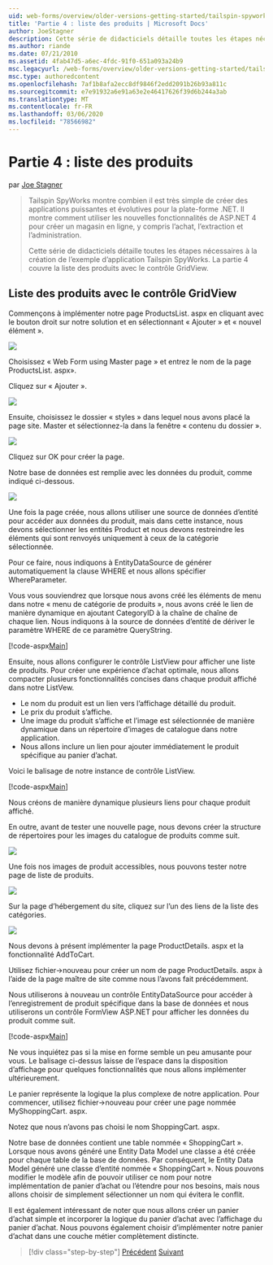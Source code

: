 ```yaml
---
uid: web-forms/overview/older-versions-getting-started/tailspin-spyworks/tailspin-spyworks-part-4
title: 'Partie 4 : liste des produits | Microsoft Docs'
author: JoeStagner
description: Cette série de didacticiels détaille toutes les étapes nécessaires à la création de l’exemple d’application Tailspin SpyWorks. La partie 4 couvre la liste des produits avec le contrôle GridView contr...
ms.author: riande
ms.date: 07/21/2010
ms.assetid: 4fab47d5-a6ec-4fdc-91f0-651a093a24b9
msc.legacyurl: /web-forms/overview/older-versions-getting-started/tailspin-spyworks/tailspin-spyworks-part-4
msc.type: authoredcontent
ms.openlocfilehash: 7af1b8afa2ecc8df9846f2edd2091b26b93a811c
ms.sourcegitcommit: e7e91932a6e91a63e2e46417626f39d6b244a3ab
ms.translationtype: MT
ms.contentlocale: fr-FR
ms.lasthandoff: 03/06/2020
ms.locfileid: "78566982"
---
```

# <a name="part-4-listing-products"></a>Partie 4 : liste des produits

par [Joe Stagner](https://github.com/JoeStagner)

> Tailspin SpyWorks montre combien il est très simple de créer des applications puissantes et évolutives pour la plate-forme .NET. Il montre comment utiliser les nouvelles fonctionnalités de ASP.NET 4 pour créer un magasin en ligne, y compris l’achat, l’extraction et l’administration.
> 
> Cette série de didacticiels détaille toutes les étapes nécessaires à la création de l’exemple d’application Tailspin SpyWorks. La partie 4 couvre la liste des produits avec le contrôle GridView.

## <a id="_Toc260221670"></a>Liste des produits avec le contrôle GridView

Commençons à implémenter notre page ProductsList. aspx en cliquant avec le bouton droit sur notre solution et en sélectionnant « Ajouter » et « nouvel élément ».

![](tailspin-spyworks-part-4/_static/image1.jpg)

Choisissez « Web Form using Master page » et entrez le nom de la page ProductsList. aspx».

Cliquez sur « Ajouter ».

![](tailspin-spyworks-part-4/_static/image2.jpg)

Ensuite, choisissez le dossier « styles » dans lequel nous avons placé la page site. Master et sélectionnez-la dans la fenêtre « contenu du dossier ».

![](tailspin-spyworks-part-4/_static/image3.jpg)

Cliquez sur OK pour créer la page.

Notre base de données est remplie avec les données du produit, comme indiqué ci-dessous.

![](tailspin-spyworks-part-4/_static/image4.jpg)

Une fois la page créée, nous allons utiliser une source de données d’entité pour accéder aux données du produit, mais dans cette instance, nous devons sélectionner les entités Product et nous devons restreindre les éléments qui sont renvoyés uniquement à ceux de la catégorie sélectionnée.

Pour ce faire, nous indiquons à EntityDataSource de générer automatiquement la clause WHERE et nous allons spécifier WhereParameter.

Vous vous souviendrez que lorsque nous avons créé les éléments de menu dans notre « menu de catégorie de produits », nous avons créé le lien de manière dynamique en ajoutant CategoryID à la chaîne de chaîne de chaque lien. Nous indiquons à la source de données d’entité de dériver le paramètre WHERE de ce paramètre QueryString.

[!code-aspx[Main](tailspin-spyworks-part-4/samples/sample1.aspx)]

Ensuite, nous allons configurer le contrôle ListView pour afficher une liste de produits. Pour créer une expérience d’achat optimale, nous allons compacter plusieurs fonctionnalités concises dans chaque produit affiché dans notre ListVew.

- Le nom du produit est un lien vers l’affichage détaillé du produit.
- Le prix du produit s’affiche.
- Une image du produit s’affiche et l’image est sélectionnée de manière dynamique dans un répertoire d’images de catalogue dans notre application.
- Nous allons inclure un lien pour ajouter immédiatement le produit spécifique au panier d’achat.

Voici le balisage de notre instance de contrôle ListView.

[!code-aspx[Main](tailspin-spyworks-part-4/samples/sample2.aspx)]

Nous créons de manière dynamique plusieurs liens pour chaque produit affiché.

En outre, avant de tester une nouvelle page, nous devons créer la structure de répertoires pour les images du catalogue de produits comme suit.

![](tailspin-spyworks-part-4/_static/image1.png)

Une fois nos images de produit accessibles, nous pouvons tester notre page de liste de produits.

![](tailspin-spyworks-part-4/_static/image5.jpg)

Sur la page d’hébergement du site, cliquez sur l’un des liens de la liste des catégories.

![](tailspin-spyworks-part-4/_static/image6.jpg)

Nous devons à présent implémenter la page ProductDetails. aspx et la fonctionnalité AddToCart.

Utilisez fichier-&gt;nouveau pour créer un nom de page ProductDetails. aspx à l’aide de la page maître de site comme nous l’avons fait précédemment.

Nous utiliserons à nouveau un contrôle EntityDataSource pour accéder à l’enregistrement de produit spécifique dans la base de données et nous utiliserons un contrôle FormView ASP.NET pour afficher les données du produit comme suit.

[!code-aspx[Main](tailspin-spyworks-part-4/samples/sample3.aspx)]

Ne vous inquiétez pas si la mise en forme semble un peu amusante pour vous. Le balisage ci-dessus laisse de l’espace dans la disposition d’affichage pour quelques fonctionnalités que nous allons implémenter ultérieurement.

Le panier représente la logique la plus complexe de notre application. Pour commencer, utilisez fichier-&gt;nouveau pour créer une page nommée MyShoppingCart. aspx.

Notez que nous n’avons pas choisi le nom ShoppingCart. aspx.

Notre base de données contient une table nommée « ShoppingCart ». Lorsque nous avons généré une Entity Data Model une classe a été créée pour chaque table de la base de données. Par conséquent, le Entity Data Model généré une classe d’entité nommée « ShoppingCart ». Nous pouvons modifier le modèle afin de pouvoir utiliser ce nom pour notre implémentation de panier d’achat ou l’étendre pour nos besoins, mais nous allons choisir de simplement sélectionner un nom qui évitera le conflit.

Il est également intéressant de noter que nous allons créer un panier d’achat simple et incorporer la logique du panier d’achat avec l’affichage du panier d’achat. Nous pouvons également choisir d’implémenter notre panier d’achat dans une couche métier complètement distincte.

> [!div class="step-by-step"]
> [Précédent](tailspin-spyworks-part-3.md)
> [Suivant](tailspin-spyworks-part-5.md)

